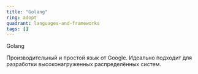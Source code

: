 ```yaml
---
title: "Golang"
ring: adopt
quadrant: languages-and-frameworks
tags: []
---
```


Golang

Производительный и простой язык от Google. Идеально подходит для разработки высоконагруженных распределённых систем.
